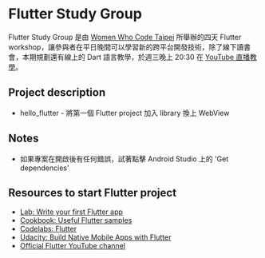 # Flutter Study Group

Flutter Study Group 是由 [Women Who Code Taipei](https://www.facebook.com/wwcodetaipei/) 所舉辦的四天 Flutter workshop，讓參與者在平日晚間可以學習新的跨平台開發技術，除了線下讀書會，本期規劃還有線上的 Dart 語言教學，於週三晚上 20:30 在 [YouTube 直播教學](https://www.youtube.com/watch?v=pLHsyyqtvLo)。

## Project description

- hello_flutter - 將第一個 Flutter project 加入 library 換上 WebView

## Notes

- 如果專案在開啟後有任何錯誤，試著點擊 Android Studio 上的 'Get dependencies'

## Resources to start Flutter project

- [Lab: Write your first Flutter app](https://flutter.dev/docs/get-started/codelab)
- [Cookbook: Useful Flutter samples](https://flutter.dev/docs/cookbook)
- [Codelabs: Flutter](https://codelabs.developers.google.com/?cat=Flutter)
- [Udacity: Build Native Mobile Apps with Flutter](https://www.udacity.com/course/build-native-mobile-apps-with-flutter--ud905)
- [Official Flutter YouTube channel](https://www.youtube.com/channel/UCwXdFgeE9KYzlDdR7TG9cMw/featured)
